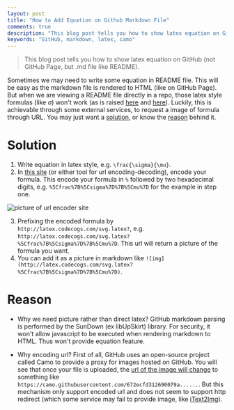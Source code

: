 ```yaml
---
layout: post
title: "How to Add Equation on Github Markdown File"
comments: true
description: "This blog post tells you how to show latex equation on GitHub (not GitHub page, but .md file like README)."
keywords: "GitHub, markdown, latex, camo"
---
```


> This blog post tells you how to show latex equation on GitHub (not GitHub Page, but .md file like README).

Sometimes we may need to write some equation in README file. This will be easy as the markdown file is rendered to HTML (like on GitHub Page). But when we are viewing a README file directly in a repo, those latex style formulas (like $\sigma$) won't work (as is raised [here](http://stackoverflow.com/questions/11256433/how-to-show-math-equations-in-general-githubs-markdownnot-githubs-blog) and [here](https://github.com/STAT545-UBC/Discussion/issues/102)). Luckily, this is achievable through some external services, to request a image of formula through URL. You may just want a [solution](#solution), or know the [reason](#reason) behind it.

# Solution

1. Write equation in latex style, e.g. `\frac{\sigma}{\mu}`.
2. In [this site](http://www.url-encode-decode.com/) (or either tool for url encoding-decoding), encode your formula. This encode your formula in `%` followed by two hexadecimal digits, e.g. `%5Cfrac%7B%5Csigma%7D%7B%5Cmu%7D` for the example in step one.

![picture of url encoder site]()

3. Prefixing the encoded formula by `http://latex.codecogs.com/svg.latex?`, e.g. `http://latex.codecogs.com/svg.latex?%5Cfrac%7B%5Csigma%7D%7B%5Cmu%7D`. This url will return a picture of the formula you want.
4. You can add it as a picture in markdown like `![img](http://latex.codecogs.com/svg.latex?%5Cfrac%7B%5Csigma%7D%7B%5Cmu%7D)`.

# Reason

* Why we need picture rather than direct latex?
GitHub markdown parsing is performed by the SunDown (ex libUpSkirt) library. For security, it won't allow javascript to be executed when rendering markdown to HTML. Thus won't provide equation feature.

* Why encoding url?
First of all, GitHub uses an open-source project called Camo to provide a proxy for images hosted on GitHub. You will see that once your file is uploaded, the [url of the image will change](https://help.github.com/articles/why-do-my-images-have-strange-urls/) to something like `https://camo.githubusercontent.com/672ecfd312696079a......`. But this mechanism only support encoded url and does not seem to support http redirect (which some service may fail to provide image, like [iText2Img](http://www.sciweavers.org/free-online-latex-equation-editor)).

